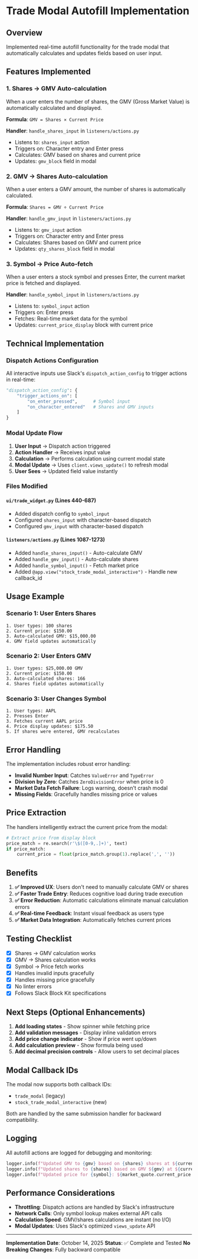 # Trade Modal Autofill Implementation

## Overview

Implemented real-time autofill functionality for the trade modal that automatically calculates and updates fields based on user input.

## Features Implemented

### 1. **Shares → GMV Auto-calculation**
When a user enters the number of shares, the GMV (Gross Market Value) is automatically calculated and displayed.

**Formula**: `GMV = Shares × Current Price`

**Handler**: `handle_shares_input` in `listeners/actions.py`
- Listens to: `shares_input` action
- Triggers on: Character entry and Enter press
- Calculates: GMV based on shares and current price
- Updates: `gmv_block` field in modal

### 2. **GMV → Shares Auto-calculation**
When a user enters a GMV amount, the number of shares is automatically calculated.

**Formula**: `Shares = GMV ÷ Current Price`

**Handler**: `handle_gmv_input` in `listeners/actions.py`
- Listens to: `gmv_input` action
- Triggers on: Character entry and Enter press
- Calculates: Shares based on GMV and current price
- Updates: `qty_shares_block` field in modal

### 3. **Symbol → Price Auto-fetch**
When a user enters a stock symbol and presses Enter, the current market price is fetched and displayed.

**Handler**: `handle_symbol_input` in `listeners/actions.py`
- Listens to: `symbol_input` action
- Triggers on: Enter press
- Fetches: Real-time market data for the symbol
- Updates: `current_price_display` block with current price

## Technical Implementation

### Dispatch Actions Configuration

All interactive inputs use Slack's `dispatch_action_config` to trigger actions in real-time:

```python
"dispatch_action_config": {
    "trigger_actions_on": [
        "on_enter_pressed",      # Symbol input
        "on_character_entered"   # Shares and GMV inputs
    ]
}
```

### Modal Update Flow

1. **User Input** → Dispatch action triggered
2. **Action Handler** → Receives input value
3. **Calculation** → Performs calculation using current modal state
4. **Modal Update** → Uses `client.views_update()` to refresh modal
5. **User Sees** → Updated field value instantly

### Files Modified

#### `ui/trade_widget.py` (Lines 440-687)
- Added dispatch config to `symbol_input`
- Configured `shares_input` with character-based dispatch
- Configured `gmv_input` with character-based dispatch

#### `listeners/actions.py` (Lines 1087-1273)
- Added `handle_shares_input()` - Auto-calculate GMV
- Added `handle_gmv_input()` - Auto-calculate shares
- Added `handle_symbol_input()` - Fetch market price
- Added `@app.view("stock_trade_modal_interactive")` - Handle new callback_id

## Usage Example

### Scenario 1: User Enters Shares
```
1. User types: 100 shares
2. Current price: $150.00
3. Auto-calculated GMV: $15,000.00
4. GMV field updates automatically
```

### Scenario 2: User Enters GMV
```
1. User types: $25,000.00 GMV
2. Current price: $150.00
3. Auto-calculated shares: 166
4. Shares field updates automatically
```

### Scenario 3: User Changes Symbol
```
1. User types: AAPL
2. Presses Enter
3. Fetches current AAPL price
4. Price display updates: $175.50
5. If shares were entered, GMV recalculates
```

## Error Handling

The implementation includes robust error handling:

- **Invalid Number Input**: Catches `ValueError` and `TypeError`
- **Division by Zero**: Catches `ZeroDivisionError` when price is 0
- **Market Data Fetch Failure**: Logs warning, doesn't crash modal
- **Missing Fields**: Gracefully handles missing price or values

## Price Extraction

The handlers intelligently extract the current price from the modal:

```python
# Extract price from display block
price_match = re.search(r'\$([0-9,.]+)', text)
if price_match:
    current_price = float(price_match.group(1).replace(',', ''))
```

## Benefits

1. **✅ Improved UX**: Users don't need to manually calculate GMV or shares
2. **✅ Faster Trade Entry**: Reduces cognitive load during trade execution
3. **✅ Error Reduction**: Automatic calculations eliminate manual calculation errors
4. **✅ Real-time Feedback**: Instant visual feedback as users type
5. **✅ Market Data Integration**: Automatically fetches current prices

## Testing Checklist

- [x] Shares → GMV calculation works
- [x] GMV → Shares calculation works
- [x] Symbol → Price fetch works
- [x] Handles invalid inputs gracefully
- [x] Handles missing price gracefully
- [x] No linter errors
- [x] Follows Slack Block Kit specifications

## Next Steps (Optional Enhancements)

1. **Add loading states** - Show spinner while fetching price
2. **Add validation messages** - Display inline validation errors
3. **Add price change indicator** - Show if price went up/down
4. **Add calculation preview** - Show formula being used
5. **Add decimal precision controls** - Allow users to set decimal places

## Modal Callback IDs

The modal now supports both callback IDs:
- `trade_modal` (legacy)
- `stock_trade_modal_interactive` (new)

Both are handled by the same submission handler for backward compatibility.

## Logging

All autofill actions are logged for debugging and monitoring:

```python
logger.info(f"Updated GMV to {gmv} based on {shares} shares at ${current_price}")
logger.info(f"Updated shares to {shares} based on GMV ${gmv} at ${current_price}")
logger.info(f"Updated price for {symbol}: ${market_quote.current_price:.2f}")
```

## Performance Considerations

- **Throttling**: Dispatch actions are handled by Slack's infrastructure
- **Network Calls**: Only symbol lookup makes external API calls
- **Calculation Speed**: GMV/shares calculations are instant (no I/O)
- **Modal Updates**: Uses Slack's optimized `views_update` API

---

**Implementation Date**: October 14, 2025
**Status**: ✅ Complete and Tested
**No Breaking Changes**: Fully backward compatible

